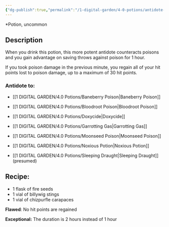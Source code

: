 ```yaml
---
{"dg-publish":true,"permalink":"/1-digital-garden/4-0-potions/antidote-of-uncommon-poisons/","tags":["potion","yr3","uncommon"]}
---
```


*Potion, uncommon 

## Description

When you drink this potion, this more potent antidote counteracts poisons and you gain advantage on saving throws against poison for 1 hour. 

If you took poison damage in the previous minute, you regain all of your hit points lost to poison damage, up to a maximum of 30 hit points.

### Antidote to: 
- [[1 DIGITAL GARDEN/4.0 Potions/Baneberry Poison\|Baneberry Poison]]
- [[1 DIGITAL GARDEN/4.0 Potions/Bloodroot Poison\|Bloodroot Poison]]
- [[1 DIGITAL GARDEN/4.0 Potions/Doxycide\|Doxycide]]
- [[1 DIGITAL GARDEN/4.0 Potions/Garrotting Gas\|Garrotting Gas]]
- [[1 DIGITAL GARDEN/4.0 Potions/Moonseed Poison\|Moonseed Poison]]
- [[1 DIGITAL GARDEN/4.0 Potions/Noxious Potion\|Noxious Potion]]

- [[1 DIGITAL GARDEN/4.0 Potions/Sleeping Draught\|Sleeping Draught]] (presumed)

## Recipe:

* 1 flask of fire seeds
* 1 vial of billywig stings
* 1 vial of chizpurfle carapaces

**Flawed**:
No hit points are regained

**Exceptional:** 
The duration is 2 hours instead of 1 hour
